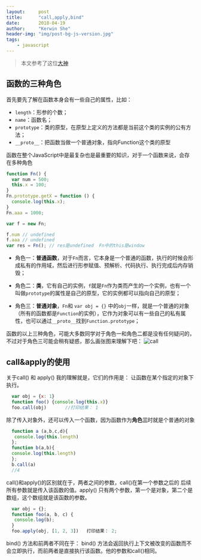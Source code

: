 ```yaml
---
layout:     post
title:      "call,apply,bind"
date:       2018-04-19
author:     "Kerwin She"
header-img: "img/post-bg-js-version.jpg"
tags:
    - javascript
---
```

> 本文参考了这位[大神][1]


## 函数的三种角色

首先要先了解在函数本身会有一些自己的属性，比如：

- `length`：形参的个数；
- `name`：函数名；
- `prototype`：类的原型，在原型上定义的方法都是当前这个类的实例的公有方法；
- `__proto__`：把函数当做一个普通对象，指向Function这个类的原型

函数在整个JavaScript中是最复杂也是最重要的知识，对于一个函数来说，会存在多种角色

```javascript
function Fn() {
  var num = 500;
  this.x = 100;
}
Fn.prototype.getX = function () {
  console.log(this.x);
}
Fn.aaa = 1000;

var f = new Fn;

f.num // undefined
f.aaa // undefined
var res = Fn(); // res是undefined  Fn中的this是window

```

- 角色一：**普通函数**，对于`Fn`而言，它本身是一个普通的函数，执行的时候会形成私有的作用域，然后进行形参赋值、预解析、代码执行、执行完成后内存销毁；

- 角色二：**类**，它有自己的实例，`f`就是`Fn`作为类而产生的一个实例，也有一个叫做`prototype`的属性是自己的原型，它的实例都可以指向自己的原型；

- 角色三：**普通对象**，`Fn`和 `var obj = {}` 中的`obj`一样，就是一个普通的对象（所有的函数都是`Function`的实例），它作为对象可以有一些自己的私有属性，也可以通过`__proto__`找到`Function.prototype`；

函数的以上三种角色，可能大多数同学对于角色一和角色二都是没有任何疑问的，不过对于角色三可能会稍有疑惑，那么画张图来理解下吧：
![call]({{site.url}}/img/call-bg.png)

## call&apply的使用

关于call() 和 apply() 我的理解就是，它们的作用是： 让函数在某个指定的对象下执行。
```javascript
  var obj = {x: 1}
  function foo() {console.log(this.x)}
  foo.call(obj)       //打印结果： 1
```
除了传入对象外，还可以传入一个函数，因为函数作为**角色三**时就是个普通的对象
```javascript
  function a (a,b,c,d){
   console.log(this.length)
  };
  function b(a,b){
  console.log(this.length)
  };
  b.call(a)
  //4
```

call()和apply()的区别就在于，两者之间的参数，call()在第一个参数之后的  后续所有参数就是传入该函数的值。apply() 只有两个参数，第一个是对象，第二个是数组，这个数组就是该函数的参数。

```javascript
  var obj = {};
  function foo(a, b, c) {
   console.log(b);
  }
  foo.apply(obj, [1, 2, 3])   打印结果： 2;
```

bind() 方法和前两者不同在于： bind() 方法会返回执行上下文被改变的函数而不会立即执行，而前两者是直接执行该函数。他的参数和call()相同。



[1]:https://www.jianshu.com/p/00dc4ad9b83f
